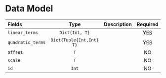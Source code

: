 # Data Model

| Fields            |           Type           | Description | Required |
| :---------------- | :----------------------: | ----------- | :------: |
| `linear_terms`    |      `Dict{Int, T}`      |             |   YES    |
| `quadratic_terms` | `Dict{Tuple{Int,Int} T}` |             |   YES    |
| `offset`          |           `T`            |             |    NO    |
| `scale`           |           `T`            |             |    NO    |
| `id`              |          `Int`           |             |    NO    |